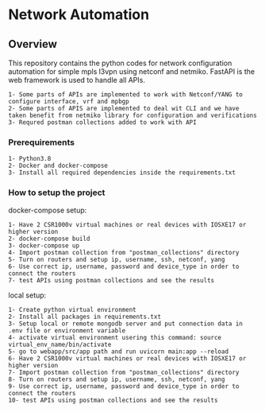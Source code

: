 # Network Automation
## Overview

This repository contains the python codes for network configuration automation for simple mpls l3vpn using netconf and netmiko.
FastAPI is the web framework is used to handle all APIs.

```
1- Some parts of APIs are implemented to work with Netconf/YANG to configure interface, vrf and mpbgp
2- Some parts of APIS are implemented to deal wit CLI and we have taken benefit from netmiko library for configuration and verifications
3- Requred postman collections added to work with API
```

### Prerequirements
```
1- Python3.8
2- Docker and docker-compose
3- Install all required dependencies inside the requirements.txt
```

### How to setup the project

docker-compose setup:

```
1- Have 2 CSR1000v virtual machines or real devices with IOSXE17 or higher version
2- docker-compose build
3- docker-compose up
4- Import postman collection from "postman_collections" directory
5- Turn on routers and setup ip, username, ssh, netconf, yang
6- Use correct ip, username, password and device_type in order to connect the routers
7- test APIs using postman collections and see the results
```

local setup:

```
1- Create python virtual environment
2- Install all packages in requirements.txt
3- Setup local or remote mongodb server and put connection data in .env file or environment variable
4- activate virtual environment usering this command: source virtual_env_name/bin/activate
5- go to webapp/src/app path and run uvicorn main:app --reload
6- Have 2 CSR1000v virtual machines or real devices with IOSXE17 or higher version
7- Import postman collection from "postman_collections" directory
8- Turn on routers and setup ip, username, ssh, netconf, yang
9- Use correct ip, username, password and device_type in order to connect the routers
10- test APIs using postman collections and see the results
```